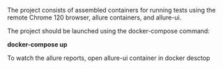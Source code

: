 The project consists of assembled containers 
for running tests using the remote Chrome 120 
browser, allure containers, and allure-ui. 

The project should be launched using the docker-compose command:

**docker-compose up**

To watch the allure reports, open allure-ui container in docker desctop

